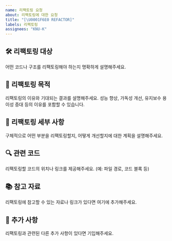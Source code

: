 ```yaml
---
name: 리팩토링 요청
about: 리팩토링에 대한 요청
title: "[\U0001F6E0️ REFACTOR]"
labels: 리팩토링
assignees: "KNU-K"
---
```


## 🛠️ 리팩토링 대상

어떤 코드나 구조를 리팩토링해야 하는지 명확하게 설명해주세요.

## 🚀 리팩토링 목적

리팩토링의 이유와 기대되는 결과를 설명해주세요. 성능 향상, 가독성 개선, 유지보수 용이성 증대 등의 이유를 포함할 수 있습니다.

## 🔄 리팩토링 세부 사항

구체적으로 어떤 부분을 리팩토링할지, 어떻게 개선할지에 대한 계획을 설명해주세요.

## 🔍 관련 코드

리팩토링할 코드의 위치나 링크를 제공해주세요. (예: 파일 경로, 코드 블록 등)

## 📚 참고 자료

리팩토링에 참고할 수 있는 자료나 링크가 있다면 여기에 추가해주세요.

## 📝 추가 사항

리팩토링과 관련된 다른 추가 사항이 있다면 기입해주세요.
